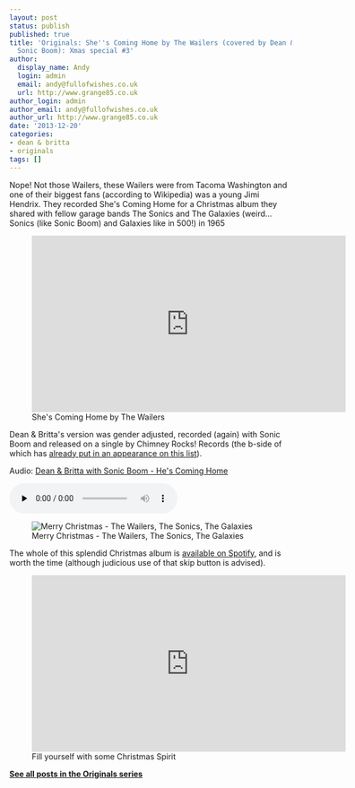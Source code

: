 ```yaml
---
layout: post
status: publish
published: true
title: 'Originals: She''s Coming Home by The Wailers (covered by Dean & Britta with
  Sonic Boom): Xmas special #3'
author:
  display_name: Andy
  login: admin
  email: andy@fullofwishes.co.uk
  url: http://www.grange85.co.uk
author_login: admin
author_email: andy@fullofwishes.co.uk
author_url: http://www.grange85.co.uk
date: '2013-12-20'
categories:
- dean & britta
- originals
tags: []
---
```

<p>Nope! Not those Wailers, these Wailers were from Tacoma Washington and one of their biggest fans (according to Wikipedia) was a young Jimi Hendrix. They recorded She's Coming Home for a Christmas album they shared with fellow garage bands The Sonics and The Galaxies (weird... Sonics (like Sonic Boom) and Galaxies like in 500!) in 1965<p>
<figure class="caption aligncenter"><iframe width="560" height="315" src="https://www.youtube.com/embed/-Z5JnzVSEf8" frameborder="0" allowfullscreen></iframe><figcaption class="caption-text">She's Coming Home by The Wailers</figcaption></figure>
<p>Dean & Britta's version was gender adjusted, recorded (again) with Sonic Boom and released on a single by Chimney Rocks! Records (the b-side of which has <a href="/2013/12/16/originals-xmas-special-1-old-toy-trains-by-roger-miller-covered-by-dean-britta-with-sonic-boom/">already put in an appearance on this list</a>).</p>

<div class="well"><p class="audio">Audio: <a href="https://media.fullofwishes.co.uk/07-dean_and_britta/audio/01-dean-and-britta-hes-coming-home.mp3">Dean & Britta with Sonic Boom - He's Coming Home</a></p><audio controls="controls" preload="none" src="https://media.fullofwishes.co.uk/07-dean_and_britta/audio/01-dean-and-britta-hes-coming-home.mp3"></audio></div>


<figure class="caption aligncenter"><img src="https://media.fullofwishes.co.uk/00-misc/pictures/sonics_wailers_galaxies_merry_christmas.jpg" alt="Merry Christmas - The Wailers, The Sonics, The Galaxies" /><figcaption class="caption-text">Merry Christmas - The Wailers, The Sonics, The Galaxies</figcaption></figure>
<p>The whole of this splendid Christmas album is <a href="https://play.spotify.com/album/7lrqx7ImWuv9KlSDc6pVkB">available on Spotify</a>, and is worth the time (although judicious use of that skip button is advised).</p>

<figure class="caption aligncenter"><iframe width="560" height="315" src="https://www.youtube.com/embed/qpSWrmIz-a8" frameborder="0" allowfullscreen></iframe><figcaption class="caption-text">Fill yourself with some Christmas Spirit</figcaption></figure>

<p><strong><a href="/category/originals/" title="List: Originals">See all posts in the Originals series</a></strong></p>
